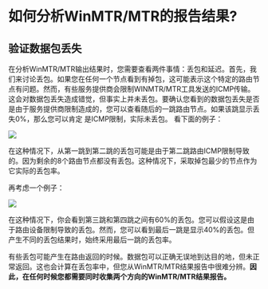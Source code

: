 <!-- --- tag: faq 网络 网速 延迟 掉包 mtr 云主机 -->
<!-- --- title: 如何分析WinMTR/MTR的报告结果? -->

# 如何分析WinMTR/MTR的报告结果?

## 验证数据包丢失

在分析WinMTR/MTR输出结果时，您需要查看两件事情：丢包和延迟。首先，我们来讨论丢包。如果您在任何一个节点看到有掉包，这可能表示这个特定的路由节点有问题。然而，有些服务提供商会限制WINMTR/MTR工具发送的ICMP传输。这会对数据包丢失造成错觉，但事实上并未丢包。要确认您看到的数据包丢失是否是由于服务提供商限制造成的，您可以查看随后的一跳路由节点。如果该跳显示丢失0%，那么您可以肯定
是ICMP限制，实际未丢包。
看下面的例子：

![](http://i1.51hosting.com/2014-10-24_10_38_MTR1.png)

在这种情况下，从第一跳到第二跳的丢包可能是由于第二跳路由ICMP限制导致的。因为剩余的8个路由节点都没有丢包。这种情况下，采取掉包最少的节点作为它实际的丢包率。

再考虑一个例子：

![](http://i1.51hosting.com/2014-10-24_11_18_mtr2.png)


在这种情况下，你会看到第三跳和第四跳之间有60%的丢包。您可以假设这是由于路由设备限制导致的丢包。然而，您可以看到最后一跳是显示40%的丢包。但产生不同的丢包结果时，始终采用最后一跳的丢包率。

有些丢包可能产生在路由返回的时候。数据包可以正确无误地到达目的地，但未正常返回。这也会计算在丢包率中，但您从WinMTR/MTR结果报告中很难分辨。<strong>因此，在任何时候您都需要同时收集两个方向的WinMTR/MTR结果报告。</strong>